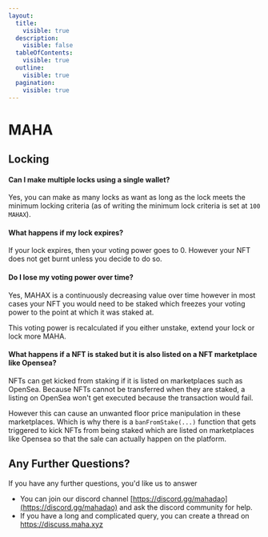 ```yaml
---
layout:
  title:
    visible: true
  description:
    visible: false
  tableOfContents:
    visible: true
  outline:
    visible: true
  pagination:
    visible: true
---
```


# MAHA

## Locking

#### Can I make multiple locks using a single wallet? <a href="#can-i-make-multiple-locks-using-a-single-wallet" id="can-i-make-multiple-locks-using-a-single-wallet"></a>

Yes, you can make as many locks as want as long as the lock meets the minimum locking criteria (as of writing the minimum lock criteria is set at `100 MAHAX`).

#### What happens if my lock expires? <a href="#what-happens-if-my-lock-expires" id="what-happens-if-my-lock-expires"></a>

If your lock expires, then your voting power goes to 0. However your NFT does not get burnt unless you decide to do so.

#### Do I lose my voting power over time? <a href="#do-i-lose-my-voting-power-over-time" id="do-i-lose-my-voting-power-over-time"></a>

Yes, MAHAX is a continuously decreasing value over time however in most cases your NFT you would need to be staked which freezes your voting power to the point at which it was staked at.

This voting power is recalculated if you either unstake, extend your lock or lock more MAHA.

#### What happens if a NFT is staked but it is also listed on a NFT marketplace like Opensea? <a href="#what-happens-if-a-nft-is-staked-but-it-is-also-listed-on-a-nft-marketplace-like-opensea" id="what-happens-if-a-nft-is-staked-but-it-is-also-listed-on-a-nft-marketplace-like-opensea"></a>

NFTs can get kicked from staking if it is listed on marketplaces such as OpenSea. Because NFTs cannot be transferred when they are staked, a listing on OpenSea won't get executed because the transaction would fail.

However this can cause an unwanted floor price manipulation in these marketplaces. Which is why there is a `banFromStake(...)` function that gets triggered to kick NFTs from being staked which are listed on marketplaces like Opensea so that the sale can actually happen on the platform.



## Any Further Questions? <a href="#any-further-questions" id="any-further-questions"></a>

If you have any further questions, you'd like us to answer

* You can join our discord channel [https://discord.gg/mahadao](https://discord.gg/mahadao) and ask the discord community for help.
* If you have a long and complicated query, you can create a thread on [https://discuss.maha.xyz ](https://discuss.maha.xyz)
